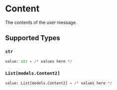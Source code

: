 # Content

The contents of the user message.


## Supported Types

### `str`

```python
value: str = /* values here */
```

### `List[models.Content2]`

```python
value: List[models.Content2] = /* values here */
```

